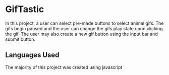 # GifTastic
In this project, a user can select pre-made buttons to select animal gifs. The gifs begin paused and the user can change the gifs play state upon clicking the gif. The user may also create a new gif button using the input bar and submit button.

## Languages Used
The majority of this project was created using javascript